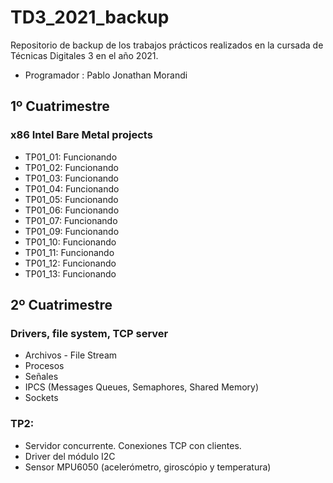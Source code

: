 # TD3_2021_backup

Repositorio de backup de los trabajos prácticos realizados en la cursada de Técnicas Digitales 3 en el año 2021.

- Programador : Pablo Jonathan Morandi

## 1º Cuatrimestre
### x86 Intel  Bare Metal projects
- TP01_01: Funcionando
- TP01_02: Funcionando
- TP01_03: Funcionando
- TP01_04: Funcionando
- TP01_05: Funcionando
- TP01_06: Funcionando
- TP01_07: Funcionando
- TP01_09: Funcionando
- TP01_10: Funcionando
- TP01_11: Funcionando
- TP01_12: Funcionando
- TP01_13: Funcionando

## 2º Cuatrimestre
### Drivers, file system, TCP server
- Archivos - File Stream
- Procesos
- Señales
- IPCS (Messages Queues, Semaphores, Shared Memory)
- Sockets

### TP2:
- Servidor concurrente. Conexiones TCP con clientes.
- Driver del módulo I2C 
- Sensor MPU6050 (acelerómetro, giroscópio y temperatura)



